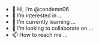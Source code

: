 - 👋 Hi, I’m @condemn06
- 👀 I’m interested in ...
- 🌱 I’m currently learning ...
- 💞️ I’m looking to collaborate on ...
- 📫 How to reach me ...

<!---
condemn06/condemn06 is a ✨ special ✨ repository because its `README.md` (this file) appears on your GitHub profile.
You can click the Preview link to take a look at your changes.
im super
--->
